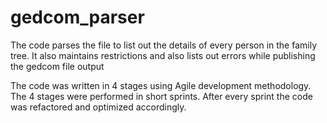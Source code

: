 # gedcom_parser
The code parses the file to list out the details of every person in the family tree. It also maintains restrictions and also lists out errors while publishing the gedcom file output

The code was written in 4 stages using Agile development methodology. The 4 stages were performed in short sprints. After every sprint the code was refactored and optimized accordingly.
